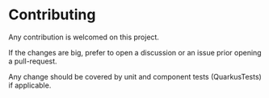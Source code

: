 # Contributing

Any contribution is welcomed on this project.

If the changes are big, prefer to open a discussion or an issue prior opening a pull-request.

Any change should be covered by unit and component tests (QuarkusTests) if applicable.